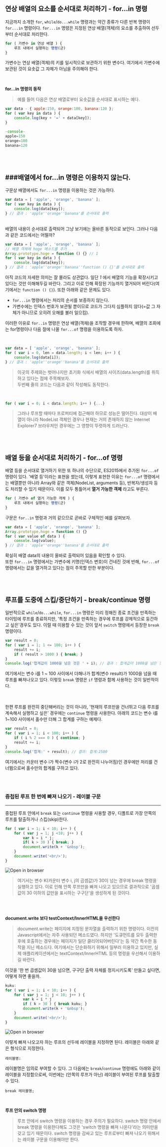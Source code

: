 ## 연상 배열의 요소를 순서대로 처리하기 - for...in 명령
지금까지 소개한 `for`, `while`/`do...while` 명령과는 약간 종류가 다른 반복 명령이 `for...in` 명령이다. `for...in` 명령은 지정된 연상 배열(객체)의 요소를 추출하여 선두부터 순서대로 처리한다.

```javascript
for ( 가변수 in 연상 배열 ) {
	루프 내에서 실행하는 명령(군)
}
```

가변수는 연상 배열(객체)의 키를 일시적으로 보관하기 위한 변수다. 여기에서 가변수에 보관된 것이 요솟값 그 자체가 아님을 주의해야 한다.

<br/>

**for...in 명령의 동작**
>예를 들어 다음은 연상 배열로부터 요솟값을 순서대로 표시하는 예다.

```javascript
var data - { apple:150, orange:100, banana:120 };
for ( var key in data ) {
	console.log(key + '=' + data[key]);
}

-console-
apple=150
orange=100
banana=120
```

<br/><br/>
###배열에서 for...in 명령은 이용하지 않는다.
---
구문상 배열에서도 `for...in` 명령을 이용하는 것은 가능하다. 

```javascript
var data = [ 'apple', 'orange', 'banana' ];
for ( var key in data ) {
	console.log(data[key]);
} // 결과 : 'apple''orange''banana'를 순서대로 출력
```

<br/>
배열의 내용이 순서대로 출력되어 그냥 보기에는 올바른 동작으로 보인다. 그러나 다음과 같은 코드에서는 어떨까?

```javascript
var data = [ 'apple', 'orange', 'banana' ];
// 배열 객체에 hoge 메소드를 추가
Array.prototype.hoge = function () {} // 1
for ( var key in data ) {
	console.log(data[key]);
} // 결과 : 'apple''orange''banana''function () {}'를 순서대로 출력
```

아직 코드의 자세한 의미는 잘 몰라도 상관없다. 일단 *1* 에서 배열의 기능을 확장시키고 있다는 것만 이해해두길 바란다. 그리고 이로 인해 확장된 기능까지 열거되어 버린다(여기에서는 `function () {}`). 또한 아래와 같은 문제도 있다.

- `for...in` 명령에서는 처리의 순서를 보증하지 않는다.
- 가변수에는 인덱스 번호가 보관될 뿐이므로 코드가 그다지 심플하지 않다(=값 그 자체가 아니므로 오히려 오해를 불러 일으킴).

이러한 이유로 `for..in` 명령은 연상 배열(객채)을 조작할 경우에 한하며, 배열의 조회에는 for명령이나 다음 절에 나올 `for...of` 명령을 이용하도록 하자.

<br/>

```javascript
var data = [ 'apple', 'orange', 'banana' ];
for ( var i = 0, len = data.length; i < len; i++ ) {
	console.log(data[i]);
} // 결과 : 'apple''orange''banana'를 순서대로 출력
```

>이곳의 주제와는 벗어나지만 초기화 식에서 배열의 사이즈(data.length)를 취득하고 있다는 점에 주목해보자. <br/>
>두번째 줄의 코드는 다음과 같이 작성해도 동작한다.

<br/>

```javascript
for ( var i = 0; i < data.length; i++ ) {...}
```

>그러나 루프할 때마다 프로퍼티에 접근해야 하므로 성능은 떨어진다. 대상이 배열이 아니라 NodeList 객체인 경우나 현재는 거의 존재하지 않는 Internet Explorer7 브라우저인 경우에는 그 영향이 뚜렷하게 드러난다.


<br/><br/>

## 배열 등을 순서대로 처리하기 - for...of 명령
배열 등을 순서대로 열거하기 위한 또 하나의 수단으로, ES2015에서 추가된 `for...of` 명령이 있다. '배열 등'이라는 표현을 썼는데, 이렇게 표현한 이유는 `for...of` 명령에서는 배열뿐만 아니라 Array와 같은 객체(NodeList, arguments 등), 반복자/생성자 등도 처리할 수 있기 때문이다. 이를 모두 통틀어서 **열거 가능한 객체** 라고도 부른다.

```javascript
for ( 가변수 of 열거 가능한 객체 ) {
	루프 내에서 실행하는 명령(군)
}
```
구문은 `for..in` 명령과 거의 같으므로 곧바로 구체적인 예를 살펴보자.
<br/>

```javascript
var data = [ 'apple', 'orange', 'banana' ];
Array.prototype.hoge = function () {}
for ( var value of data ) {
	console.log(value);
} // 결과 : 'apple''orange''banana'를 순서대로 출력
```

확실히 배열 data의 내용이 올바로 출력되어 있음을 확인할 수 있다.<br/>
또한 `for...in` 명령에서는 가변수에 키명(인덱스 변호)이 건네진 것에 반해, `for...of`명령에서는 값을 열거하고 있다는 점이 주목할 만한 부분이다.

<br/><br/>
## 루프를 도중에 스킵/중단하기 - break/continue 명령
일반적으로 `while`/`do...while`, `for...in` 명령은 미리 정해진 종료 조건을 만족하는 타이밍에 루프를 종료하지만, '특정 조건을 만족하는 경우에 루프를 강제적으로 둥간하고 싶은'경우도 있다. 이럴 때 이용할 수 있는 것이 앞서 `switch` 명령에서 등장한 `break` 명령이다.
<br/>

```javascript
var result = 0;
for ( var i = 1; 1 <= 100; i++ ) {
	result += i;
	if ( result > 1000 ) { break; }
}
console.log('합계값이 1000을 넘은 것은 ' + i); // 결과 : 합계값이 1000을 넘은 것은 45
```

여기에서는 변수 i를 1 ~ 100 사이에서 더해나가 합계(변수 result)가 1000을 넘을 때 루프를 빠져나오고 있다. 이렇듯 `break` 명령은 `if` 명령과 함께 사용하는 것이 일반적이다.


<Br/><br/>
한편 루프를 완전히 중단해버리는 것이 아니라, '현재의 루프만을 건너뛰고 다음 루프를 계속해서 실행하고 싶은' 경우에는 `continue` 명령을 사용한다. 아래의 코드는 변수 i를 1~100 사이에서 홀수만 더해 그 합계를 구하는 예제다.

```javascript
var result = 0;
for ( var i = 1; i < 100; i++ ) {
	if ( i % 2 === 0 ) { continue; }
	result += i;
}
console.log('합계:' + result); // 결과: 합계:2500
```

여기에서는 카운터 변수 i가 짝수(변수 i가 2로 완전히 나누어짐)인 경우에만 처리를 건너뜀으로써 홀수만의 합계를 구하고 있다.

<br/><br/>

### 중첩된 루프 한 번에 빠져 나오기 - 레이블 구문
---
중첩된 루프 안에서 `break` 또는 `continue` 명령을 사용할 경우, 디폴트로 가장 안쪽의 루프를 탈출하거나 스킵(skip)한다.

```javascript
for ( var i = 1; i < 10; i++ ) {
	for ( var j = 1; j <10; j++ ) {
		var k = i * j;
		if( k > 30 ) { break; }
		document.write(k + '&nbsp');
	}
	document.write('<br/>');
}
```

![Open in browser](./img/label1.png)

>여기서는 변수 K(카운터 변수 i, j의 곱셈값)가 30이 넘는 경우에 break 명령을 실행하고 있다. 이로 인해 안쪽 루프만을 빠져 나오고 있으므로 결과적으로 '곱셈값이 30 이하의 값만을 표시하는 구구단'을 생성하게 된 것이다.

<br/><br/>

**document.write 보다 testContext/InnerHTML을 우선한다**
>document.write는 페이지에 지정된 문자열을 출력하기 위한 명령이다. 이전의 Javascript에서는 자주 사용되던 메소드였다. 하지만 '도큐먼트를 모두 출력한 후에 호출하는 경우에는 페이지가 일단 클리어되어버린다'는 등 약간 특수한 동작을 지닌 메소드다. 여기에서는 단순화하기 위해서 일부러 이용하고 있지만, 실제 애플리케이션에서는 textContext/InnerHTML 등의 명령을 우선해서 이용하길 바란다.

이것을 '한 번 곱셈값이 30을 넘으면, 구구단 출력 자체를 정지시키도록' 만들고 싶다면, 어떻게 하면 좋을까.

```javascript
kuku:
for ( var i = 1; i < 10; i++ ) {
	for ( var j = 1; j < 10; j++ ) {
		var k = i * j
		if ( k > 30 ) { break kuku; }
		document.write(k + '&nbsp');
	}
	document.write('<br/>');
}
```

![Open in browser](./img/label2.png)

이렇게 빠져 나오고자 하는 루프의 선두에 레이블을 지정하면 된다. 레이블은 아래와 같은 형식으로 지정한다.

`레이블명: `

레이블명은 임의로 부여할 수 있다. 그 다음에는 `break`/`continue` 명령에도 아래와 같이 레이블을 지정함으로써, 이번에는 (안쪽의 루프가 아닌) 레이블이 부여된 루프를 탈출할 수 있다.

`break 레이블명;`

<br/>

**루프 안의 switch 명령**
> 루프 안에서 switch 명령을 이용하는 경우 주의가 필요하다. switch 명령 안에서 break 명령을 이용한다해도 그것은 'switch 명령을 빠져 나온다'라는 의미만을 갖고 있기 때문이다. switch 명령을 감싸고 있는 루프로부터 빠져 나오기 위해서는 레이블 구문을 이용해야만 한다.


